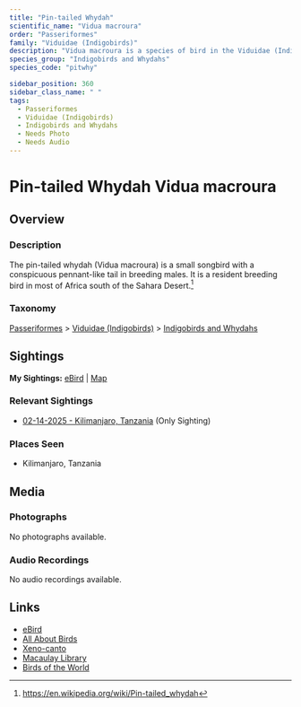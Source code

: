 ```yaml
---
title: "Pin-tailed Whydah"
scientific_name: "Vidua macroura"
order: "Passeriformes"
family: "Viduidae (Indigobirds)"
description: "Vidua macroura is a species of bird in the Viduidae (Indigobirds) family. It has been observed 1 times."
species_group: "Indigobirds and Whydahs"
species_code: "pitwhy"

sidebar_position: 360
sidebar_class_name: " "
tags: 
  - Passeriformes
  - Viduidae (Indigobirds)
  - Indigobirds and Whydahs
  - Needs Photo
  - Needs Audio
---
```


# Pin-tailed Whydah <span className='sci_name'>Vidua macroura</span>

## Overview

### Description
The pin-tailed whydah (Vidua macroura) is a small songbird with a conspicuous pennant-like tail in breeding males. It is a resident breeding bird in most of Africa south of the Sahara Desert.[^1]

[^1]: https://en.wikipedia.org/wiki/Pin-tailed_whydah

### Taxonomy
[Passeriformes](/tags/passeriformes) > [Viduidae (Indigobirds)](/tags/viduidae-indigobirds) > [Indigobirds and Whydahs](/tags/indigobirds-and-whydahs)


## Sightings

**My Sightings:** [eBird](https://ebird.org/lifelist?r=world&time=life&spp=pitwhy) | [Map](/map?species_code=pitwhy)

### Relevant Sightings

* [02-14-2025 - Kilimanjaro, Tanzania](https://ebird.org/checklist/S216294004) (Only Sighting)

### Places Seen

* Kilimanjaro, Tanzania



## Media
### Photographs
No photographs available.

### Audio Recordings
No audio recordings available.

## Links
* [eBird](https://ebird.org/species/pitwhy) 
* [All About Birds](https://www.allaboutbirds.org/guide/pitwhy) 
* [Xeno-canto](https://www.xeno-canto.org/species/vidua-macroura) 
* [Macaulay Library](https://search.macaulaylibrary.org/catalog?taxonCode=pitwhy&sort=rating_rank_desc)
* [Birds of the World](https://birdsoftheworld.org/bow/species/pitwhy)
